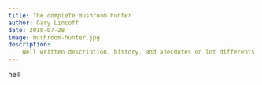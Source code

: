 ```yaml
---
title: The complete mushroom hunter
author: Gary Lincoff
date: 2018-07-28
image: mushroom-hunter.jpg
description:
    Well written description, history, and anecdotes on lot differents mushroom around the world.
---
```


hell